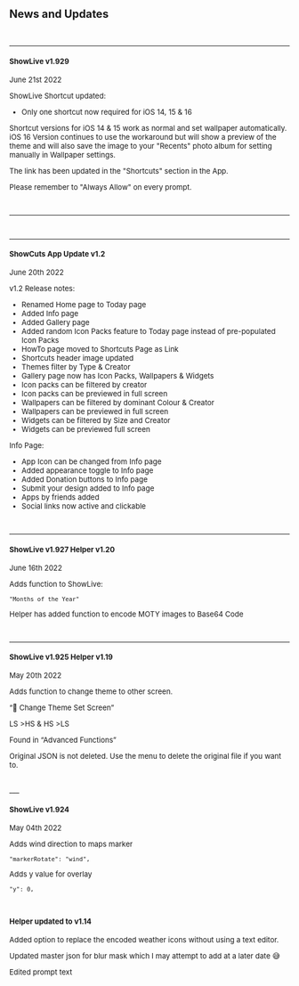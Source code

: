 <font size="2">

## News and Updates
<br>

---

#### ShowLive v1.929
June 21st 2022

ShowLive Shortcut updated:

+ Only one shortcut now required for iOS 14, 15 & 16

Shortcut versions for iOS 14 & 15 work as normal and set wallpaper automatically. iOS 16 Version continues to use the workaround but will show a preview of the theme and will also save the image to your "Recents" photo album for setting manually in Wallpaper settings.

The link has been updated in the "Shortcuts" section in the App.

Please remember to "Always Allow" on every prompt.

<br>


---
<br>

---

#### ShowCuts App Update v1.2
June 20th 2022

v1.2 Release notes:

+ Renamed Home page to Today page
+ Added Info page
+ Added Gallery page
+ Added random Icon Packs feature to Today page instead of pre-populated Icon Packs
+ HowTo page moved to Shortcuts Page as Link
+ Shortcuts header image updated
+ Themes filter by Type & Creator
+ Gallery page now has Icon Packs, Wallpapers & Widgets
+ Icon packs can be filtered by creator
+ Icon packs can be previewed in full screen
+ Wallpapers can be filtered by dominant Colour & Creator
+ Wallpapers can be previewed in full screen
+ Widgets can be filtered by Size and Creator
+ Widgets can be previewed full screen

Info Page:
+ App Icon can be changed from Info page
+ Added appearance toggle to Info page
+ Added Donation buttons to Info page
+ Submit your design added to Info page
+ Apps by friends added
+ Social links now active and clickable

<br>

---

#### ShowLive v1.927  Helper v1.20 
June 16th 2022

Adds function to ShowLive:

    "Months of the Year"

Helper has added function to encode MOTY images to Base64 Code


<br>


---

#### ShowLive v1.925  Helper v1.19 
May 20th 2022

Adds function to change theme to other screen. 

“📲 Change Theme Set Screen”

LS >HS & HS >LS

Found in “Advanced Functions”

Original JSON is not deleted. Use the menu to delete the original file if you want to. 


<br>
___

#### ShowLive v1.924
May 04th 2022

Adds wind direction to maps marker

    "markerRotate": "wind",

Adds y value for overlay 

    "y": 0,

<br>

#### Helper updated to v1.14

Added option to replace the encoded weather icons without using a text editor. 

Updated master json for blur mask which I may attempt to add at a later date 😅

Edited prompt text


<br>